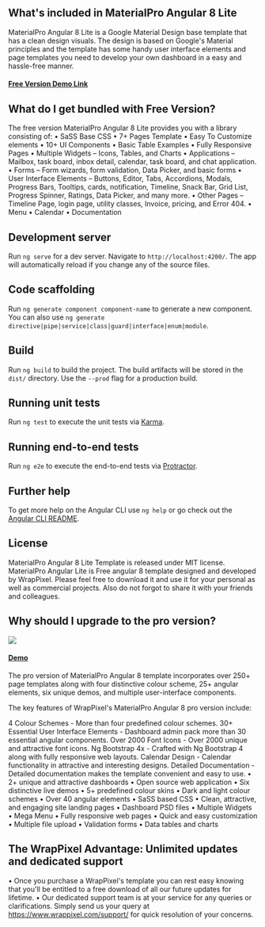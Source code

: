 ## What's included in MaterialPro Angular 8 Lite
MaterialPro Angular 8 Lite is a Google Material Design base template that has a clean design visuals. The design is based on Google's Material principles and the template has some handy user interface elements and page templates you need to develop your own dashboard in a easy and hassle-free manner.

<h4><a href="https://wrappixel.com/demos/angular-admin-templates/material-angular-lite/angular/button">Free Version Demo Link</a></h4>

## What do I get bundled with Free Version?
The free version MaterialPro Angular 8 Lite provides you with a library consisting of:
•	SaSS Base CSS
•	7+ Pages Template
•	Easy To Customize elements
•	10+ UI Components
•	Basic Table Examples
•	Fully Responsive Pages
•	Multiple Widgets – Icons, Tables, and Charts
•	Applications – Mailbox, task board, inbox detail, calendar, task board, and chat application.
•	Forms – Form wizards, form validation, Data Picker, and basic forms
•	User Interface Elements – Buttons, Editor, Tabs, Accordions, Modals, Progress Bars, Tooltips, cards, notification, Timeline, Snack Bar, Grid List, Progress Spinner, Ratings, Data Picker, and many more.
•	Other Pages – Timeline Page, login page, utility classes, Invoice, pricing, and Error 404.
•	Menu
•	Calendar
•	Documentation

## Development server

Run `ng serve` for a dev server. Navigate to `http://localhost:4200/`. The app will automatically reload if you change any of the source files.

## Code scaffolding

Run `ng generate component component-name` to generate a new component. You can also use `ng generate directive|pipe|service|class|guard|interface|enum|module`.

## Build

Run `ng build` to build the project. The build artifacts will be stored in the `dist/` directory. Use the `--prod` flag for a production build.

## Running unit tests

Run `ng test` to execute the unit tests via [Karma](https://karma-runner.github.io).

## Running end-to-end tests

Run `ng e2e` to execute the end-to-end tests via [Protractor](http://www.protractortest.org/).

## Further help

To get more help on the Angular CLI use `ng help` or go check out the [Angular CLI README](https://github.com/angular/angular-cli/blob/master/README.md).

## License

MaterialPro Angular 8 Lite Template is released under MIT license. MaterialPro Angular Lite is Free angular 8 template designed and developed by WrapPixel. Please feel free to download it and use it for your personal as well as commercial projects. Also do not forgot to share it with your friends and colleagues.

## Why should I upgrade to the pro version?

<a href="https://www.wrappixel.com/templates/materialpro-angular-dashboard/"><img src="https://www.wrappixel.com/wp-content/uploads/2019/01/materialpro-angular-nw-1.jpg"/></a><br/>

<h4><a href="https://www.wrappixel.com/demos/angular-admin-templates/material-angular/material/dashboards/dashboard1">Demo</a></h4>

The pro version of MaterialPro Angular 8 template incorporates over 250+ page templates along with four distinctive colour scheme, 25+ angular elements, six unique demos, and multiple user-interface components.

The key features of WrapPixel's MaterialPro Angular 8 pro version include:

4 Colour Schemes - More than four predefined colour schemes.
30+ Essential User Interface Elements - Dashboard admin pack more than 30 essential angular components.
Over 2000 Font Icons - Over 2000 unique and attractive font icons.
Ng Bootstrap 4x - Crafted with Ng Bootstrap 4 along with fully responsive web layouts.
Calendar Design - Calendar functionality in attractive and interesting designs.
Detailed Documentation - Detailed documentation makes the template convenient and easy to use.
•	2+ unique and attractive dashboards
•	Open source web application
•	Six distinctive live demos
•	5+ predefined colour skins
•	Dark and light colour schemes
•	Over 40 angular elements
•	SaSS based CSS
•	Clean, attractive, and engaging site landing pages
•	Dashboard PSD files
•	Multiple Widgets
•	Mega Menu
•	Fully responsive web pages
•	Quick and easy customization
•	Multiple file upload
•	Validation forms
•	Data tables and charts

## The WrapPixel Advantage: Unlimited updates and dedicated support
•	Once you purchase a WrapPixel's template you can rest easy knowing that you'll be entitled to a free download of all our future updates for lifetime.
•	Our dedicated support team is at your service for any queries or clarifications. Simply send us your query at https://www.wrappixel.com/support/ for quick resolution of your concerns.

